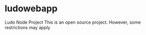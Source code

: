 # ludowebapp
Ludo Node Project This is an open source project. However, some restrictions may apply
